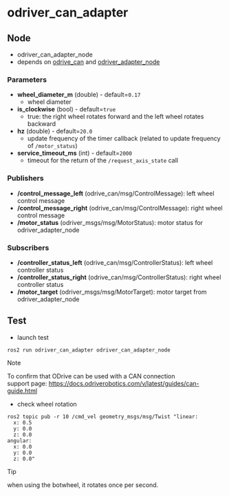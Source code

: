 # odriver_can_adapter
## Node

- odriver_can_adapter_node
- depends on [odrive_can](https://github.com/CMU-cabot/ros_odrive) and [odriver_adapter_node](https://github.com/CMU-cabot/cabot-drivers/tree/main/motor_controller/motor_adapter)

### Parameters

- **wheel_diameter_m** (double) - default=`0.17`
    - wheel diameter
- **is_clockwise** (bool) - default=`true`
    - true: the right wheel rotates forward and the left wheel rotates backward
- **hz** (double) - default=`20.0`
    - update frequency of the timer callback (related to update frequency of `/motor_status`)
- **service_timeout_ms** (int) - default=`2000`
    - timeout for the return of the `/request_axis_state` call

### Publishers

- **/control_message_left** (odrive_can/msg/ControlMessage): left wheel control message
- **/control_message_right** (odrive_can/msg/ControlMessage): right wheel control message
- **/motor_status** (odriver_msgs/msg/MotorStatus): motor status for odriver_adapter_node

### Subscribers
- **/controller_status_left** (odrive_can/msg/ControllerStatus): left wheel controller status
- **/controller_status_right** (odrive_can/msg/ControllerStatus): right wheel controller status
- **/motor_target** (odriver_msgs/msg/MotorTarget): motor target from odriver_adapter_node

## Test

- launch test
```
ros2 run odriver_can_adapter odriver_can_adapter_node
```
> [!NOTE]
> To confirm that ODrive can be used with a CAN connection <br>
> support page: https://docs.odriverobotics.com/v/latest/guides/can-guide.html

- check wheel rotation
```
ros2 topic pub -r 10 /cmd_vel geometry_msgs/msg/Twist "linear:
  x: 0.5
  y: 0.0
  z: 0.0
angular:
  x: 0.0
  y: 0.0
  z: 0.0"
```
> [!TIP]
> when using the botwheel, it rotates once per second.